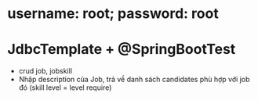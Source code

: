 # username: root; password: root
# JdbcTemplate + @SpringBootTest
- crud job, jobskill
- Nhập description của Job, trả về danh sách candidates phù hợp với job đó (skill level = level require)
